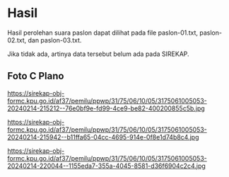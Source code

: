 # Hasil

Hasil perolehan suara paslon dapat dilihat pada file paslon-01.txt, paslon-02.txt, dan paslon-03.txt.

Jika tidak ada, artinya data tersebut belum ada pada SIREKAP.

## Foto C Plano

https://sirekap-obj-formc.kpu.go.id/af37/pemilu/ppwp/31/75/06/10/05/3175061005053-20240214-215212--76e0bf9e-fd99-4ce9-be82-400200855c5b.jpg

https://sirekap-obj-formc.kpu.go.id/af37/pemilu/ppwp/31/75/06/10/05/3175061005053-20240214-215942--b11ffa65-04cc-4695-914e-0f8e1d74b8c4.jpg

https://sirekap-obj-formc.kpu.go.id/af37/pemilu/ppwp/31/75/06/10/05/3175061005053-20240214-220044--1155eda7-355a-4045-8581-d36f6904c2c4.jpg
